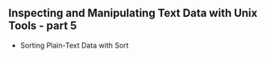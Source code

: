 ## Inspecting and Manipulating Text Data with Unix Tools - part 5
- Sorting Plain-Text Data with Sort